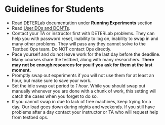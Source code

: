 # Guidelines for Students

- Read DETERLab documentation under **Running Experiments** section
- Read [User DOs and DON'Ts](..//core/user-guidelines.md).
- Contact your TA or instructor first with DETERLab problems. They can help you with password reset, inability to log on, inability to swap in and many other problems. They will pass any they cannot solve to the Testbed Ops team. Do NOT contact Ops directly.
- Pace yourself and do not leave work for the last day before the deadline. Many courses share the testbed, along with many researchers. **There may not be enough resources for you if you ask for them at the last moment.**
- Promptly swap out experiments if you will not use them for at least an hour, but make sure to save your work.
- Set the idle swap out period to _1 hour_. While you should swap out manually whenever you are done with a chunk of work, this setting will catch the cases when you forget to do so.
- If you cannot swap in due to lack of free machines, keep trying for a day. Our load goes down during nights and weekends. If you still have problems after a day contact your instructor or TA who will request help from testbed ops.
